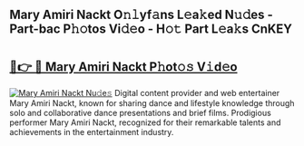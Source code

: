 ## Mary Amiri Nackt O𝚗𝚕yf𝚊ns L𝚎a𝚔ed N𝚞𝚍es - Part-bac P𝚑𝚘tos Vi𝚍𝚎o - H𝚘𝚝 Part L𝚎a𝚔s CnKEY

# <h2><a href="http://kf86xvj.oniu.top/?m=Mary+Amiri+Nackt">🔗👉 🔴 Mary Amiri Nackt P𝚑ot𝚘𝚜 V𝚒d𝚎o</a></h2>

[![Mary Amiri Nackt Nu𝚍e𝚜](https://i.imgur.com/0qMVB7G.gif)](http://kf86xvj.oniu.top/?m=Mary+Amiri+Nackt)
Digital content provider and web entertainer Mary Amiri Nackt, known for sharing dance and lifestyle knowledge through solo and collaborative dance presentations and brief films. Prodigious performer Mary Amiri Nackt, recognized for their remarkable talents and achievements in the entertainment industry.  
